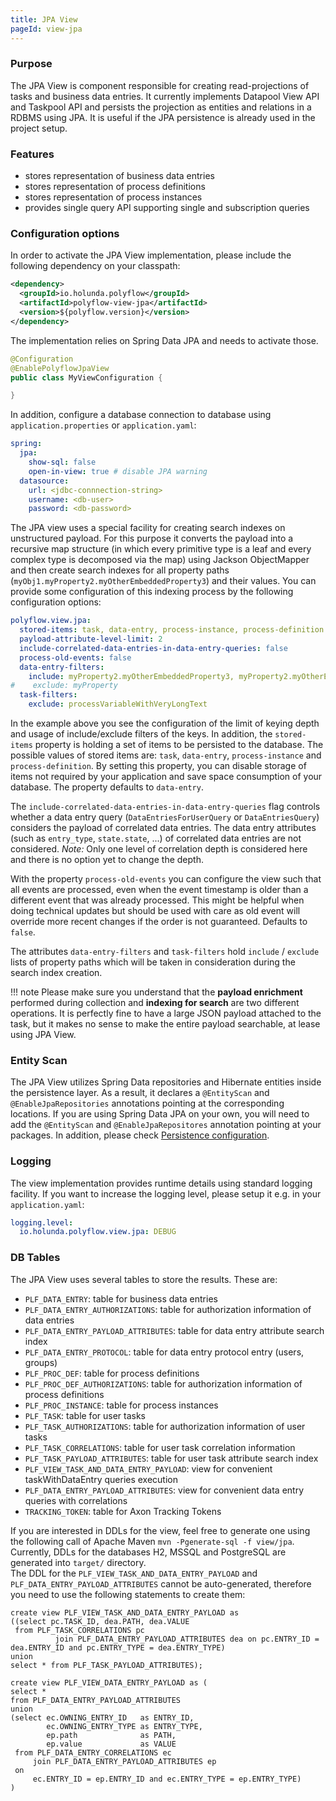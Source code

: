 ```yaml
---
title: JPA View
pageId: view-jpa
---
```

### Purpose

The JPA View is component responsible for creating read-projections of tasks and business data entries. It currently implements
Datapool View API and Taskpool API and persists the projection as entities and relations in a RDBMS using JPA. It is useful
if the JPA persistence is already used in the project setup.

### Features

* stores representation of business data entries
* stores representation of process definitions
* stores representation of process instances
* provides single query API supporting single and subscription queries


### Configuration options

In order to activate the JPA View implementation, please include the following dependency on your classpath:

```xml
<dependency>
  <groupId>io.holunda.polyflow</groupId>
  <artifactId>polyflow-view-jpa</artifactId>
  <version>${polyflow.version}</version>
</dependency>
```

The implementation relies on Spring Data JPA and needs to activate those. 

```java
@Configuration
@EnablePolyflowJpaView
public class MyViewConfiguration {

}
```

In addition, configure a database connection to database using `application.properties` or `application.yaml`:

```yml
spring:
  jpa:
    show-sql: false
    open-in-view: true # disable JPA warning
  datasource:
    url: <jdbc-connnection-string>
    username: <db-user>
    password: <db-password>
```

The JPA view uses a special facility for creating search indexes on unstructured payload. For this purpose
it converts the payload into a recursive map structure (in which every primitive type is a leaf and every
complex type is decomposed via the map) using Jackson ObjectMapper and then create search indexes for all 
property paths (`myObj1.myProperty2.myOtherEmbeddedProperty3`) and their values. You can provide some 
configuration of this indexing process by the following configuration options:

```yml
polyflow.view.jpa:
  stored-items: task, data-entry, process-instance, process-definition
  payload-attribute-level-limit: 2
  include-correlated-data-entries-in-data-entry-queries: false
  process-old-events: false
  data-entry-filters:
    include: myProperty2.myOtherEmbeddedProperty3, myProperty2.myOtherEmbeddedProperty2
#    exclude: myProperty
  task-filters:
    exclude: processVariableWithVeryLongText

```

In the example above you see the configuration of the limit of keying depth and usage of include/exclude filters of the keys.
In addition, the `stored-items` property is holding a set of items to be persisted to the database. The possible values of 
stored items are: `task`, `data-entry`, `process-instance` and `process-definition`. By setting this property, you can disable
storage of items not required by your application and save space consumption of your database. The property defaults to `data-entry`.

The `include-correlated-data-entries-in-data-entry-queries` flag controls whether a data entry query (`DataEntriesForUserQuery` or `DataEntriesQuery`) considers
the payload of correlated data entries. The data entry attributes (such as `entry_type`, `state.state`, ...) of correlated data entries are not considered.
*Note:* Only one level of correlation depth is considered here and there is no option yet to change the depth.

With the property `process-old-events` you can configure the view such that all events are processed, even when the event timestamp is older than a different event 
that was already processed. This might be helpful when doing technical updates but should be used with care as old event will override more recent changes if the 
order is not guaranteed. Defaults to `false`.

The attributes `data-entry-filters` and `task-filters` hold `include` / `exclude` lists of property paths which will be taken in 
consideration during the search index creation.


!!! note
    Please make sure you understand that the **payload enrichment** performed during collection and **indexing for search** are two different
    operations. It is perfectly fine to have a large JSON payload attached to the task, but it makes no sense to make the entire payload searchable,
    at lease using JPA View.

### Entity Scan

The JPA View utilizes Spring Data repositories and Hibernate entities inside the persistence layer. As a result, it declares a `@EntityScan` 
and `@EnableJpaRepositories` annotations pointing at the corresponding locations. If you are using Spring Data JPA on your own, you will
need to add the `@EntityScan` and `@EnableJpaRepositores` annotation pointing at your packages. In addition, please check
[Persistence configuration](../configuration/persistence.md).


### Logging

The view implementation provides runtime details using standard logging facility. If you
want to increase the logging level, please setup it e.g. in your `application.yaml`:

```yml
logging.level:
  io.holunda.polyflow.view.jpa: DEBUG
```

### DB Tables

The JPA View uses several tables to store the results. These are:

* `PLF_DATA_ENTRY`: table for business data entries
* `PLF_DATA_ENTRY_AUTHORIZATIONS`: table for authorization information of data entries
* `PLF_DATA_ENTRY_PAYLOAD_ATTRIBUTES`: table for data entry attribute search index
* `PLF_DATA_ENTRY_PROTOCOL`: table for data entry protocol entry (users, groups)
* `PLF_PROC_DEF`: table for process definitions
* `PLF_PROC_DEF_AUTHORIZATIONS`: table for authorization information of process definitions 
* `PLF_PROC_INSTANCE`: table for process instances
* `PLF_TASK`: table for user tasks
* `PLF_TASK_AUTHORIZATIONS`: table for authorization information of user tasks
* `PLF_TASK_CORRELATIONS`: table for user task correlation information
* `PLF_TASK_PAYLOAD_ATTRIBUTES`: table for user task attribute search index
* `PLF_VIEW_TASK_AND_DATA_ENTRY_PAYLOAD`: view for convenient taskWithDataEntry queries execution
* `PLF_DATA_ENTRY_PAYLOAD_ATTRIBUTES`: view for convenient data entry queries with correlations
* `TRACKING_TOKEN`: table for Axon Tracking Tokens

If you are interested in DDLs for the view, feel free to generate one using the following call of Apache Maven 
`mvn -Pgenerate-sql -f view/jpa`. Currently, DDLs for the databases H2, MSSQL and PostgreSQL are generated into `target/` directory.  
The DDL for the `PLF_VIEW_TASK_AND_DATA_ENTRY_PAYLOAD` and `PLF_DATA_ENTRY_PAYLOAD_ATTRIBUTES` cannot be auto-generated, therefore you need to use the following statements to create them:
```
create view PLF_VIEW_TASK_AND_DATA_ENTRY_PAYLOAD as
((select pc.TASK_ID, dea.PATH, dea.VALUE
 from PLF_TASK_CORRELATIONS pc
          join PLF_DATA_ENTRY_PAYLOAD_ATTRIBUTES dea on pc.ENTRY_ID = dea.ENTRY_ID and pc.ENTRY_TYPE = dea.ENTRY_TYPE)
union
select * from PLF_TASK_PAYLOAD_ATTRIBUTES);
```

```
create view PLF_VIEW_DATA_ENTRY_PAYLOAD as (
select *
from PLF_DATA_ENTRY_PAYLOAD_ATTRIBUTES
union
(select ec.OWNING_ENTRY_ID   as ENTRY_ID,
        ec.OWNING_ENTRY_TYPE as ENTRY_TYPE,
        ep.path              as PATH,
        ep.value             as VALUE
 from PLF_DATA_ENTRY_CORRELATIONS ec
     join PLF_DATA_ENTRY_PAYLOAD_ATTRIBUTES ep
 on
     ec.ENTRY_ID = ep.ENTRY_ID and ec.ENTRY_TYPE = ep.ENTRY_TYPE)
)
```
